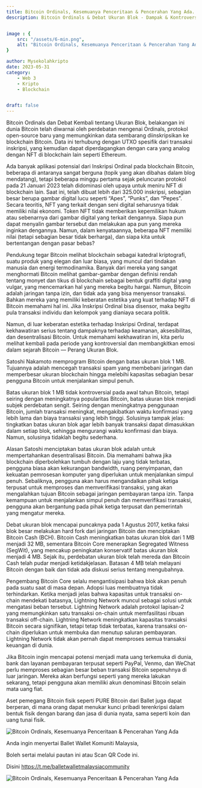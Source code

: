 ```yaml
---
title: Bitcoin Ordinals, Kesemuanya Penceritaan & Pencerahan Yang Ada.
description: Bitcoin Ordinals & Debat Ukuran Blok - Dampak & Kontroversi.


image : {
    src: "/assets/6-min.png",
    alt: "Bitcoin Ordinals, Kesemuanya Penceritaan & Pencerahan Yang Ada.",
}

author: Mysekolahkripto
date: 2023-05-31
category:
    - Web 3
    - Kripto
    - Blockchain


draft: false
---
```


Bitcoin Ordinals dan Debat Kembali tentang Ukuran Blok, belakangan ini dunia Bitcoin telah diwarnai oleh perdebatan mengenai Ordinals, protokol open-source baru yang memungkinkan data sembarang diinskripsikan ke blockchain Bitcoin. Data ini terhubung dengan UTXO spesifik dari transaksi inskripsi, yang kemudian dapat diperdagangkan dengan cara yang analog dengan NFT di blockchain lain seperti Ethereum.

Ada banyak aplikasi potensial dari Inskripsi Ordinal pada blockchain Bitcoin, beberapa di antaranya sangat berguna (topik yang akan dibahas dalam blog mendatang), tetapi beberapa minggu pertama sejak peluncuran protokol pada 21 Januari 2023 telah didominasi oleh upaya untuk meniru NFT di blockchain lain. Saat ini, telah dibuat lebih dari 325.000 inskripsi, sebagian besar berupa gambar digital lucu seperti “Apes”, “Punks”, dan “Pepes”. Secara teoritis, NFT yang terkait dengan seni digital seharusnya tidak memiliki nilai ekonomi. Token NFT tidak memberikan kepemilikan hukum atau sebenarnya dari gambar digital yang terkait dengannya. Siapa pun dapat menyalin gambar tersebut dan melakukan apa pun yang mereka inginkan dengannya. Namun, dalam kenyataannya, beberapa NFT memiliki nilai (tetapi sebagian besar tidak berharga), dan siapa kita untuk bertentangan dengan pasar bebas?

Pendukung tegar Bitcoin melihat blockchain sebagai katedral kriptografi, suatu produk yang elegan dan luar biasa, yang muncul dari tindakan manusia dan energi termodinamika. Banyak dari mereka yang sangat menghormati Bitcoin melihat gambar-gambar dengan definisi rendah tentang monyet dan tikus di blockchain sebagai bentuk graffiti digital yang vulgar, yang mencemarkan hal yang mereka begitu hargai. Namun, Bitcoin adalah jaringan tanpa izin, dan tidak ada yang bisa menyensor transaksi. Bahkan mereka yang memiliki keberatan estetika yang kuat terhadap NFT di Bitcoin memahami hal ini. Jika Inskripsi Ordinal bisa disensor, maka begitu pula transaksi individu dan kelompok yang dianiaya secara politik.

Namun, di luar keberatan estetika terhadap Inskripsi Ordinal, terdapat kekhawatiran serius tentang dampaknya terhadap keamanan, aksesibilitas, dan desentralisasi Bitcoin. Untuk memahami kekhawatiran ini, kita perlu melihat kembali pada periode yang kontroversial dan membangkitkan emosi dalam sejarah Bitcoin — Perang Ukuran Blok.

Satoshi Nakamoto memprogram Bitcoin dengan batas ukuran blok 1 MB. Tujuannya adalah mencegah transaksi spam yang membebani jaringan dan memperbesar ukuran blockchain hingga melebihi kapasitas sebagian besar pengguna Bitcoin untuk menjalankan simpul penuh.

Batas ukuran blok 1 MB tidak kontroversial pada awal tahun Bitcoin, tetapi seiring dengan meningkatnya popularitas Bitcoin, batas ukuran blok menjadi subjek perdebatan sengit. Seiring dengan meningkatnya penggunaan Bitcoin, jumlah transaksi meningkat, mengakibatkan waktu konfirmasi yang lebih lama dan biaya transaksi yang lebih tinggi. Solusinya tampak jelas: tingkatkan batas ukuran blok agar lebih banyak transaksi dapat dimasukkan dalam setiap blok, sehingga mengurangi waktu konfirmasi dan biaya. Namun, solusinya tidaklah begitu sederhana.

Alasan Satoshi menciptakan batas ukuran blok adalah untuk mempertahankan desentralisasi Bitcoin. Dia memahami bahwa jika blockchain diperbolehkan tumbuh dengan laju yang tidak terbatas, pengguna biasa akan kekurangan bandwidth, ruang penyimpanan, dan kekuatan pemrosesan komputer yang diperlukan untuk menjalankan simpul penuh. Sebaliknya, pengguna akan harus mengandalkan pihak ketiga terpusat untuk memproses dan memverifikasi transaksi, yang akan mengalahkan tujuan Bitcoin sebagai jaringan pembayaran tanpa izin. Tanpa kemampuan untuk menjalankan simpul penuh dan memverifikasi transaksi, pengguna akan bergantung pada pihak ketiga terpusat dan pemerintah yang mengatur mereka.

Debat ukuran blok mencapai puncaknya pada 1 Agustus 2017, ketika faksi blok besar melakukan hard fork dari jaringan Bitcoin dan menciptakan Bitcoin Cash (BCH). Bitcoin Cash meningkatkan batas ukuran blok dari 1 MB menjadi 32 MB, sementara Bitcoin Core menerapkan Segregated Witness (SegWit), yang mencakup peningkatan konservatif batas ukuran blok menjadi 4 MB. Sejak itu, perdebatan ukuran blok telah mereda dan Bitcoin Cash telah pudar menjadi ketidakjelasan. Batasan 4 MB telah melayani Bitcoin dengan baik dan tidak ada diskusi serius tentang mengubahnya.

Pengembang Bitcoin Core selalu mengantisipasi bahwa blok akan penuh pada suatu saat di masa depan. Adopsi luas membuatnya tidak terhindarkan. Ketika menjadi jelas bahwa kapasitas untuk transaksi on-chain mendekati batasnya, Lightning Network muncul sebagai solusi untuk mengatasi beban tersebut. Lightning Network adalah protokol lapisan-2 yang memungkinkan satu transaksi on-chain untuk memfasilitasi ribuan transaksi off-chain. Lightning Network meningkatkan kapasitas transaksi Bitcoin secara signifikan, tetapi tetap tidak terbatas, karena transaksi on-chain diperlukan untuk membuka dan menutup saluran pembayaran. Lightning Network tidak akan pernah dapat memproses semua transaksi keuangan di dunia.

Jika Bitcoin ingin mencapai potensi menjadi mata uang terkemuka di dunia, bank dan layanan pembayaran terpusat seperti PayPal, Venmo, dan WeChat perlu memproses sebagian besar beban transaksi Bitcoin sepenuhnya di luar jaringan. Mereka akan berfungsi seperti yang mereka lakukan sekarang, tetapi pengguna akan memiliki akun denominasi Bitcoin selain mata uang fiat.

Aset pemegang Bitcoin fisik seperti PURE Bitcoin dari Ballet juga dapat berperan, di mana orang dapat menukar kunci pribadi terenkripsi dalam bentuk fisik dengan barang dan jasa di dunia nyata, sama seperti koin dan uang tunai fisik.

<img src="/assets/BP10-bitcoin.webp" alt="Bitcoin Ordinals, Kesemuanya Penceritaan & Pencerahan Yang Ada" class="pt-4 w-1/2 mx-auto rounded-md">

Anda ingin menyertai Ballet Wallet Komuniti Malaysia,

Boleh sertai melalui pautan ini atau Scan QR Code ini.

Disini https://t.me/balletwalletmalaysiacommunity

<img src="/assets/BP5-ballet-wallet.webp" alt="Bitcoin Ordinals, Kesemuanya Penceritaan & Pencerahan Yang Ada" class="pt-4 w-1/2 mx-auto rounded-md">